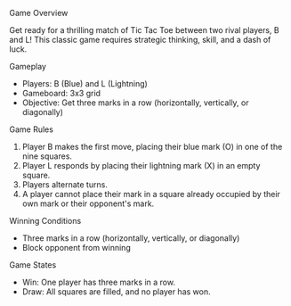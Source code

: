 Game Overview

Get ready for a thrilling match of Tic Tac Toe between two rival players, B and L! This classic game requires strategic thinking, skill, and a dash of luck.

Gameplay

- Players: B (Blue) and L (Lightning)
- Gameboard: 3x3 grid
- Objective: Get three marks in a row (horizontally, vertically, or diagonally)

Game Rules

1. Player B makes the first move, placing their blue mark (O) in one of the nine squares.
2. Player L responds by placing their lightning mark (X) in an empty square.
3. Players alternate turns.
4. A player cannot place their mark in a square already occupied by their own mark or their opponent's mark.

Winning Conditions

- Three marks in a row (horizontally, vertically, or diagonally)
- Block opponent from winning

Game States

- Win: One player has three marks in a row.
- Draw: All squares are filled, and no player has won.
